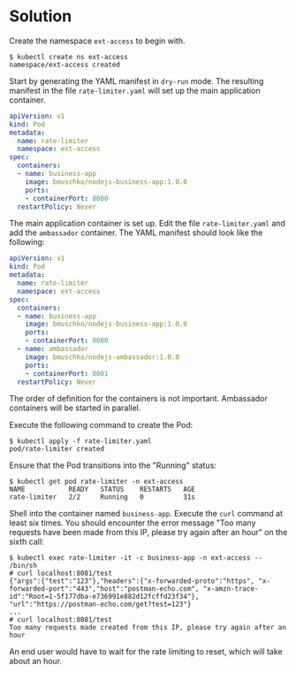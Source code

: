 # Solution

Create the namespace `ext-access` to begin with.

```
$ kubectl create ns ext-access
namespace/ext-access created
```

Start by generating the YAML manifest in `dry-run` mode. The resulting manifest in the file `rate-limiter.yaml` will set up the main application container.

```yaml
apiVersion: v1
kind: Pod
metadata:
  name: rate-limiter
  namespace: ext-access
spec:
  containers:
  - name: business-app
    image: bmuschko/nodejs-business-app:1.0.0
    ports:
    - containerPort: 8080
  restartPolicy: Never
```

The main application container is set up. Edit the file `rate-limiter.yaml` and add the `ambassador` container. The YAML manifest should look like the following:

```yaml
apiVersion: v1
kind: Pod
metadata:
  name: rate-limiter
  namespace: ext-access
spec:
  containers:
  - name: business-app
    image: bmuschko/nodejs-business-app:1.0.0
    ports:
    - containerPort: 8080
  - name: ambassador
    image: bmuschko/nodejs-ambassador:1.0.0
    ports:
    - containerPort: 8081
  restartPolicy: Never
```

The order of definition for the containers is not important. Ambassador containers will be started in parallel.

Execute the following command to create the Pod:

```
$ kubectl apply -f rate-limiter.yaml
pod/rate-limiter created
```

Ensure that the Pod transitions into the "Running" status:

```
$ kubectl get pod rate-limiter -n ext-access
NAME           READY   STATUS    RESTARTS   AGE
rate-limiter   2/2     Running   0          31s
```

Shell into the container named `business-app`. Execute the `curl` command at least six times. You should encounter the error message "Too many requests have been made from this IP, please try again after an hour" on the sixth call:

```
$ kubectl exec rate-limiter -it -c business-app -n ext-access -- /bin/sh
# curl localhost:8081/test
{"args":{"test":"123"},"headers":{"x-forwarded-proto":"https", "x-forwarded-port":"443","host":"postman-echo.com", "x-amzn-trace-id":"Root=1-5f177dba-e736991e882d12fcffd23f34"}, "url":"https://postman-echo.com/get?test=123"}
...
# curl localhost:8081/test
Too many requests made created from this IP, please try again after an hour
```

An end user would have to wait for the rate limiting to reset, which will take about an hour.
